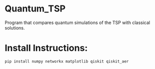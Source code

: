 # Quantum_TSP
Program that compares quantum simulations of the TSP with classical solutions.

# Install Instructions:
```bash
pip install numpy networkx matplotlib qiskit qiskit_aer
```
